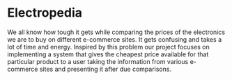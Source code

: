 # Electropedia
We all know how tough it gets while comparing the prices of the electronics we are to buy on different e-commerce sites. It gets confusing and takes a lot of time and energy. Inspired by this problem our project focuses on implementing a system that gives the cheapest price available for that particular product to a user taking the information from various e-commerce sites and presenting it after due comparisons.
